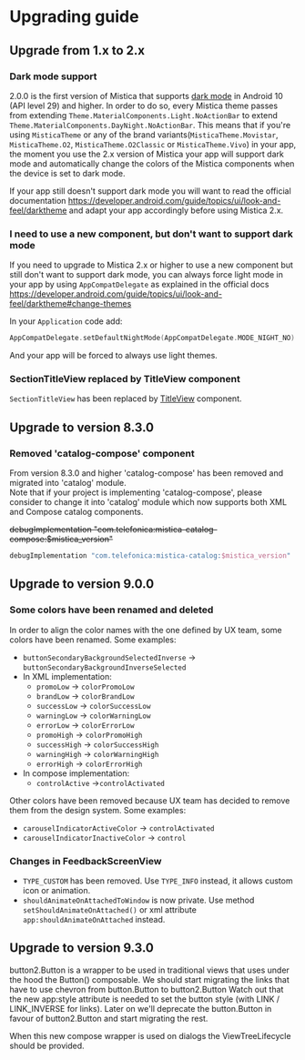 # Upgrading guide

## Upgrade from 1.x to 2.x

### Dark mode support

2.0.0 is the first version of Mistica that supports [dark mode](https://developer.android.com/guide/topics/ui/look-and-feel/darktheme) in Android 10 (API level 29) and higher. In order to do so, every Mistica theme passes from extending `Theme.MaterialComponents.Light.NoActionBar` to extend `Theme.MaterialComponents.DayNight.NoActionBar`. This means that if you're using `MisticaTheme` or any of the brand variants(`MisticaTheme.Movistar`, `MisticaTheme.O2`, `MisticaTheme.O2Classic` or `MisticaTheme.Vivo`) in your app, the moment you use the 2.x version of Mistica your app will support dark mode and automatically change the colors of the Mistica components when the device is set to dark mode.

If your app still doesn't support dark mode you will want to read the official documentation https://developer.android.com/guide/topics/ui/look-and-feel/darktheme and adapt your app accordingly before using Mistica 2.x.

### I need to use a new component, but don't want to support dark mode

If you need to upgrade to Mistica 2.x or higher to use a new component but still don't want to support dark mode, you can always force light mode in your app by using `AppCompatDelegate` as explained in the official docs https://developer.android.com/guide/topics/ui/look-and-feel/darktheme#change-themes
 
 In your `Application` code add:
 
```kotlin
AppCompatDelegate.setDefaultNightMode(AppCompatDelegate.MODE_NIGHT_NO)
```

And your app will be forced to always use light themes.

### SectionTitleView replaced by TitleView component

`SectionTitleView` has been replaced by [TitleView](https://github.com/Telefonica/mistica-android/blob/main/library/src/main/java/com/telefonica/mistica/title/README.md) component.


## Upgrade to version 8.3.0

### Removed 'catalog-compose' component

From version 8.3.0 and higher 'catalog-compose' has been removed and migrated into 'catalog' module.<br/>
Note that if your project is implementing 'catalog-compose', please consider to change it into 'catalog' module which now supports both XML and Compose catalog components.

~~debugImplementation "com.telefonica:mistica-catalog-compose:$mistica_version"~~
```groovy
debugImplementation "com.telefonica:mistica-catalog:$mistica_version"
```

## Upgrade to version 9.0.0

### Some colors have been renamed and deleted

In order to align the color names with the one defined by UX team, some colors have been renamed. Some examples:
- `buttonSecondaryBackgroundSelectedInverse` -> `buttonSecondaryBackgroundInverseSelected`
- In XML implementation:
  - `promoLow` -> `colorPromoLow`
  - `brandLow` -> `colorBrandLow`
  - `successLow` -> `colorSuccessLow`
  - `warningLow` -> `colorWarningLow`
  - `errorLow` -> `colorErrorLow`
  - `promoHigh` -> `colorPromoHigh`
  - `successHigh` -> `colorSuccessHigh`
  - `warningHigh` -> `colorWarningHigh`
  - `errorHigh` -> `colorErrorHigh`
- In compose implementation:
  - `controlActive` ->`controlActivated`

Other colors have been removed because UX team has decided to remove them from the design system. Some examples:
- `carouselIndicatorActiveColor` -> `controlActivated`
- `carouselIndicatorInactiveColor` -> `control`

### Changes in FeedbackScreenView
- `TYPE_CUSTOM` has been removed. Use `TYPE_INFO` instead, it allows custom icon or animation.
- `shouldAnimateOnAttachedToWindow` is now private. Use method `setShouldAnimateOnAttached()` or xml attribute `app:shouldAnimateOnAttached` instead.

## Upgrade to version 9.3.0
button2.Button is a wrapper to be used in traditional views that uses under the hood the Button() composable.
We should start migrating the links that have to use chevron from button.Button to button2.Button
Watch out that the new app:style attribute is needed to set the button style (with LINK / LINK_INVERSE for links).
Later on we'll deprecate the button.Button in favour of button2.Button and start migrating the rest.

When this new compose wrapper is used on dialogs the ViewTreeLifecycle should be provided.
